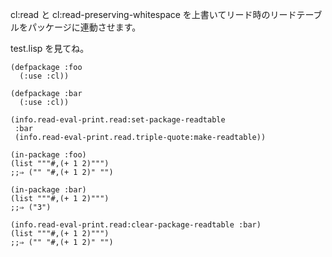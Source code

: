 cl:read と cl:read-preserving-whitespace を上書いてリード時のリードテーブルをパッケージに連動させます。

test.lisp を見てね。

```
(defpackage :foo
  (:use :cl))

(defpackage :bar
  (:use :cl))

(info.read-eval-print.read:set-package-readtable
 :bar
 (info.read-eval-print.read.triple-quote:make-readtable))

(in-package :foo)
(list """#,(+ 1 2)""")
;;⇒ ("" "#,(+ 1 2)" "")

(in-package :bar)
(list """#,(+ 1 2)""")
;;⇒ ("3")

(info.read-eval-print.read:clear-package-readtable :bar)
(list """#,(+ 1 2)""")
;;⇒ ("" "#,(+ 1 2)" "")
```
